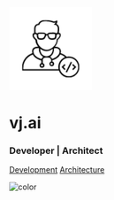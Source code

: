 <!-- _coverpage.md -->

<img src="assets/dev.png" alt="drawing" width="150"/>

# vj.ai
<!-- # vj.ai <small>1.0.0</small> -->
### Developer | Architect

[Development](#docsify)
[Architecture](#docsify)

![color](#F2F4F4) 